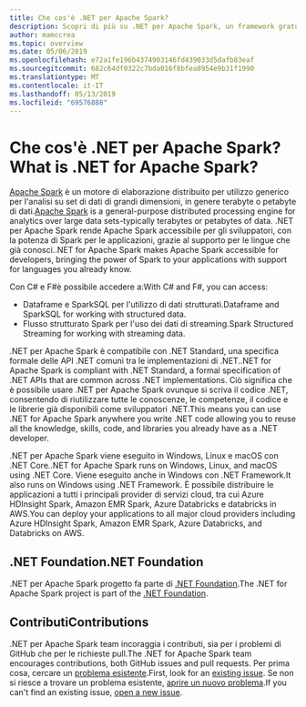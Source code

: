 ```yaml
---
title: Che cos'è .NET per Apache Spark?
description: Scopri di più su .NET per Apache Spark, un framework gratuito, open source e multipiattaforma di Big Data Analytics che ti permette di creare codice .NET.
author: mamccrea
ms.topic: overview
ms.date: 05/06/2019
ms.openlocfilehash: e72a1fe196b4374903146fd439033d5dafb83eaf
ms.sourcegitcommit: 682c64df0322c7bda016f8bfea8954e9b31f1990
ms.translationtype: MT
ms.contentlocale: it-IT
ms.lasthandoff: 05/13/2019
ms.locfileid: "69576888"
---
```

# <a name="what-is-net-for-apache-spark"></a><span data-ttu-id="f7d91-103">Che cos'è .NET per Apache Spark?</span><span class="sxs-lookup"><span data-stu-id="f7d91-103">What is .NET for Apache Spark?</span></span>

<span data-ttu-id="f7d91-104">[Apache Spark](https://spark.apache.org/) è un motore di elaborazione distribuito per utilizzo generico per l'analisi su set di dati di grandi dimensioni, in genere terabyte o petabyte di dati.</span><span class="sxs-lookup"><span data-stu-id="f7d91-104">[Apache Spark](https://spark.apache.org/) is a general-purpose distributed processing engine for analytics over large data sets-typically terabytes or petabytes of data.</span></span> <span data-ttu-id="f7d91-105">.NET per Apache Spark rende Apache Spark accessibile per gli sviluppatori, con la potenza di Spark per le applicazioni, grazie al supporto per le lingue che già conosci.</span><span class="sxs-lookup"><span data-stu-id="f7d91-105">.NET for Apache Spark makes Apache Spark accessible for developers, bringing the power of Spark to your applications with support for languages you already know.</span></span>

<span data-ttu-id="f7d91-106">Con C# e F#è possibile accedere a:</span><span class="sxs-lookup"><span data-stu-id="f7d91-106">With C# and F#, you can access:</span></span>

* <span data-ttu-id="f7d91-107">Dataframe e SparkSQL per l'utilizzo di dati strutturati.</span><span class="sxs-lookup"><span data-stu-id="f7d91-107">Dataframe and SparkSQL for working with structured data.</span></span>
* <span data-ttu-id="f7d91-108">Flusso strutturato Spark per l'uso dei dati di streaming.</span><span class="sxs-lookup"><span data-stu-id="f7d91-108">Spark Structured Streaming for working with streaming data.</span></span>

<span data-ttu-id="f7d91-109">.NET per Apache Spark è compatibile con .NET Standard, una specifica formale delle API .NET comuni tra le implementazioni di .NET.</span><span class="sxs-lookup"><span data-stu-id="f7d91-109">.NET for Apache Spark is compliant with .NET Standard, a formal specification of .NET APIs that are common across .NET implementations.</span></span> <span data-ttu-id="f7d91-110">Ciò significa che è possibile usare .NET per Apache Spark ovunque si scriva il codice .NET, consentendo di riutilizzare tutte le conoscenze, le competenze, il codice e le librerie già disponibili come sviluppatori .NET.</span><span class="sxs-lookup"><span data-stu-id="f7d91-110">This means you can use .NET for Apache Spark anywhere you write .NET code allowing you to reuse all the knowledge, skills, code, and libraries you already have as a .NET developer.</span></span>

<span data-ttu-id="f7d91-111">.NET per Apache Spark viene eseguito in Windows, Linux e macOS con .NET Core.</span><span class="sxs-lookup"><span data-stu-id="f7d91-111">.NET for Apache Spark runs on Windows, Linux, and macOS using .NET Core.</span></span> <span data-ttu-id="f7d91-112">Viene eseguito anche in Windows con .NET Framework.</span><span class="sxs-lookup"><span data-stu-id="f7d91-112">It also runs on Windows using .NET Framework.</span></span> <span data-ttu-id="f7d91-113">È possibile distribuire le applicazioni a tutti i principali provider di servizi cloud, tra cui Azure HDInsight Spark, Amazon EMR Spark, Azure Databricks e databricks in AWS.</span><span class="sxs-lookup"><span data-stu-id="f7d91-113">You can deploy your applications to all major cloud providers including Azure HDInsight Spark, Amazon EMR Spark, Azure Databricks, and Databricks on AWS.</span></span>

## <a name="net-foundation"></a><span data-ttu-id="f7d91-114">.NET Foundation</span><span class="sxs-lookup"><span data-stu-id="f7d91-114">.NET Foundation</span></span>

<span data-ttu-id="f7d91-115">.NET per Apache Spark progetto fa parte di [.NET Foundation](https://www.dotnetfoundation.org/).</span><span class="sxs-lookup"><span data-stu-id="f7d91-115">The .NET for Apache Spark project is part of the [.NET Foundation](https://www.dotnetfoundation.org/).</span></span>

## <a name="contributions"></a><span data-ttu-id="f7d91-116">Contributi</span><span class="sxs-lookup"><span data-stu-id="f7d91-116">Contributions</span></span>

<span data-ttu-id="f7d91-117">.NET per Apache Spark team incoraggia i contributi, sia per i problemi di GitHub che per le richieste pull.</span><span class="sxs-lookup"><span data-stu-id="f7d91-117">The .NET for Apache Spark team encourages contributions, both GitHub issues and pull requests.</span></span> <span data-ttu-id="f7d91-118">Per prima cosa, cercare un [problema esistente](https://github.com/dotnet/spark/issues).</span><span class="sxs-lookup"><span data-stu-id="f7d91-118">First, look for an [existing issue](https://github.com/dotnet/spark/issues).</span></span> <span data-ttu-id="f7d91-119">Se non si riesce a trovare un problema esistente, [aprire un nuovo problema](https://github.com/dotnet/spark/issues?utf8=%E2%9C%93&q=is%3Aissue+is%3Aopen+).</span><span class="sxs-lookup"><span data-stu-id="f7d91-119">If you can't find an existing issue, [open a new issue](https://github.com/dotnet/spark/issues?utf8=%E2%9C%93&q=is%3Aissue+is%3Aopen+).</span></span>
